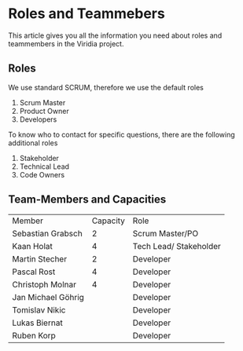 # Roles and Teammebers

This article gives you all the information you need about roles and teammembers in the Viridia project.

## Roles

We use standard SCRUM, therefore we use the default roles

1. Scrum Master
2. Product Owner
3. Developers

To know who to contact for specific questions, there are the following additional roles

1. Stakeholder
2. Technical Lead
3. Code Owners

## Team-Members and Capacities

<table>
<tr><td>Member</td><td>Capacity</td><td>Role</td></tr>
<tr><td>Sebastian Grabsch</td><td>2</td><td>Scrum Master/PO</td></tr>
<tr><td>Kaan Holat</td><td>4</td><td>Tech Lead/ Stakeholder</td></tr>
<tr><td>Martin Stecher</td><td>2</td><td>Developer</td></tr>
<tr><td>Pascal Rost</td><td>4</td><td>Developer</td></tr>
<tr><td>Christoph Molnar</td><td>4</td><td>Developer</td></tr>
<tr><td>Jan Michael Göhrig</td><td></td><td>Developer</td></tr>
<tr><td>Tomislav Nikic</td><td></td><td>Developer</td></tr>
<tr><td>Lukas Biernat</td><td></td><td>Developer</td></tr>
<tr><td>Ruben Korp</td><td></td><td>Developer</td></tr>
</table>
